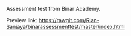 Assessment test from Binar Academy.

Preview link: https://rawgit.com/Rian-Sanjaya/binarassessmenttest/master/index.html

